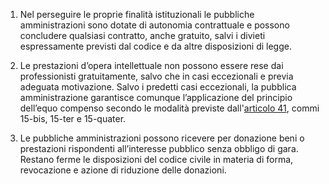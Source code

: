 1. Nel perseguire le proprie finalità istituzionali le pubbliche amministrazioni sono dotate di autonomia contrattuale e possono concludere qualsiasi contratto, anche gratuito, salvi i divieti espressamente previsti dal codice e da altre disposizioni di legge.

2. Le prestazioni d’opera intellettuale non possono essere rese dai professionisti gratuitamente, salvo che in casi eccezionali e previa adeguata motivazione. Salvo i predetti casi eccezionali, la pubblica amministrazione garantisce comunque l’applicazione del principio dell’equo compenso secondo le modalità previste dall'[articolo 41](/index.html?article=articolo-41&version=2), commi 15-bis, 15-ter e 15-quater.

3. Le pubbliche amministrazioni possono ricevere per donazione beni o prestazioni rispondenti all’interesse pubblico senza obbligo di gara. Restano ferme le disposizioni del codice civile in materia di forma, revocazione e azione di riduzione delle donazioni.